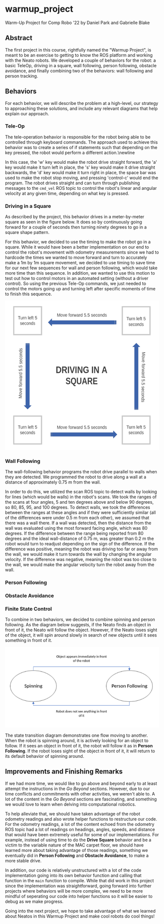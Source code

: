 # warmup_project

Warm-Up Project for Comp Robo '22 by Daniel Park and Gabrielle Blake

## Abstract

The first project in this course, rightfully named the "Warmup Project", is meant to be an exercise to getting to know the ROS platform and working with the Neato robots. We developed a couple of behaviors for the robot: a basic TeleOp, driving in a square, wall following, person following, obstacle avoidance, and finally combining two of the behaviors: wall following and person tracking.

## Behaviors

For each behavior, we will describe the problem at a high-level, our strategy to approaching these solutions, and include any relevant diagrams that help explain our approach.

### Tele-Op

The tele-operation behavior is responsible for the robot being able to be controlled through keyboard commands. The approach used to achieve this behavior was to create a series of if statements such that depending on the key pressed, the robot would perform a different action.\newline 

In this case, the 'w' key would make the robot drive straight forward, the 'a' key would make it turn left in place, the 's' key would make it drive straight backwards, the 'd' key would make it turn right in place, the space bar was used to make the robot stop moving, and pressing 'control-c' would end the program. The robot drives straight and can turn through publishing messages to the `cmd_vel` ROS topic to control the robot's linear and angular velocity at any given time, depending on what key is pressed.

### Driving in a Square

As described by the project, this behavior drives in a meter-by-meter square as seen in the figure below. It does so by continuously going forward for a couple of seconds then turning ninety degrees to go in a square shape pattern.

For this behavior, we decided to use the timing to make the robot go in a square. While it would have been a better implementation on our end to control the robot's movement with odometry measurements since we had to hardcode the times we wanted to move forward and turn to accurately make a 1m by 1m square movement, we decided to use timing to save time for our next few sequences for wall and person following, which would take more time than this sequence. In addition, we wanted to use this motion to test out how to control motors in an automated setting (without a driver control). So using the previous Tele-Op commands, we just needed to control the motors going up and turning left after specific moments of time to finish this sequence.

![Drive Square](images/drive-square.png)

### Wall Following

The wall-following behavior programs the robot drive parallel to walls when they are detected. We programmed the robot to drive along a wall at a distance of approximately 0.75 m from the wall.

In order to do this, we utilized the scan ROS topic to detect walls by looking for lines (which would be walls) in the robot's scans. We took the ranges of the scans at four angles, 5 and ten degrees above and below 90 degrees, so 80, 85, 95, and 100 degrees. To detect walls, we took the differences between the ranges at these angles and if they were sufficiently similar (all of the differences were under 0.5 m from each other), we assumed that there was a wall there. If a wall was detected, then the distance from the wall was evaluated using the most forward facing angle, which was 80 degrees. If the difference between the range being reported from 80 degrees and the ideal wall-distance of 0.75 m, was greater than 0.2 m the robot would turn to readjust depending on the sign of the difference. If the difference was positive, meaning the robot was driving too far or away from the wall, we would make it turn towards the wall by changing the angular velocity. If the difference was negative, meaning the robot was too close to the wall, we would make the angular velocity turn the robot away from the wall.

### Person Following

### Obstacle Avoidance

### Finite State Control

To combine in two behaviors, we decided to combine spinning and person following. As the diagram below suggests, if the Neato finds an object in front of it, the Neato will follow the object. However, if the Neato loses sight of the object, it will spin around slowly in search of new objects until it sees something in front of it.

![FSC](images/finite-state-control.png)

The state transition diagram demonstrates one flow moving to another. When the robot is spinning around, it is actively looking for an object to follow. If it sees an object in front of it, the robot will follow it as in **Person Following**. If the robot loses sight of the object in front of it, it will return to its default behavior of spinning around.

## Improvements and Finishing Remarks

If we had more time, we would like to go above and beyond early to at least attempt the instructions in the *Go Beyond* sections. However, due to our time conflicts and commitments with other activities, we weren't able to. A lot of the content in the *Go Beyond* sections are fascinating, and something we would love to learn when delving into computational robotics.

To help alleviate that, we should have taken advantage of the robot odometry readings and also wrote helper functions to restructure our code. For the odometry readings, a lot of the content echoed from the odometry ROS topic had a lot of readings on headings, angles, speeds, and distance that would have been extremely useful for some of our implementations. For example, instead of using time to do the **Drive Square** behavior and be a victim to the variable nature of the MAC carpet floor, we should have learned more about taking advantage of those readings, something we eventually did in **Person Following** and **Obstacle Avoidance**, to make a more stable drive. 

In addition, our code is relatively unstructured with a lot of the code implementation going into its own behavior function and calling that function in the `main` function to compile. While that did work in this project since the implementation was straightforward, going forward into further projects where behaviors will be more complex, we need to be more mindful of seperating our code into helper functions so it will be easier to debug as we make progress.

Going into the next project, we hope to take advantage of what we learned about Neatos in this Warmup Project and make cool robots do cool things!